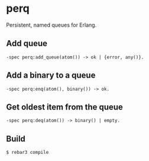 perq
=====

Persistent, named queues for Erlang.

## Add queue
```
-spec perq:add_queue(atom()) -> ok | {error, any()}.
```
## Add a binary to a queue
```
-spec perq:enq(atom(), binary()) -> ok.
```
## Get oldest item from the queue
```
-spec perq:deq(atom()) -> binary() | empty.
```

Build
-----

    $ rebar3 compile
